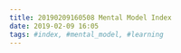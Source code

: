 ```yaml
---
title: 20190209160508 Mental Model Index
date: 2019-02-09 16:05
tags: #index, #mental_model, #learning
---
```

